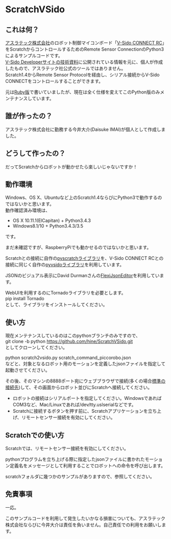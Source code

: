 # ScratchVSido
## これは何？
[アスラテック株式会社](http://www.asratec.co.jp/ "アスラテック株式会社")のロボット制御マイコンボード「[V-Sido CONNECT RC](http://www.asratec.co.jp/product/connect/rc/ "V-Sido CONNECT RC")」をScratchからコントロールするためのRemote Sensor ConnectionのPython3によるサンプルコードです。  
[V-Sido Developerサイトの技術資料](https://v-sido-developer.com/learning/connect/connect-rc/ "V-Sido Developerサイトの技術資料")に公開されている情報を元に、個人が作成したもので、アスラテック社公式のツールではありません。  
Scratch1.4からRemote Sensor Protocolを経由し、シリアル接続からV-Sido CONNECTをコントロールすることができます。

元は[Ruby版](https://github.com/hine/ScratchVSido/tree/master "Ruby版")で書いていましたが、現在は全く仕様を変えてこのPython版のみメンテナンスしています。

## 誰が作ったの？
アスラテック株式会社に勤務する今井大介(Daisuke IMAI)が個人として作成しました。

## どうして作ったの？
だってScratchからロボットが動かせたら楽しいじゃないですか！  

## 動作環境
Windows、OS X、Ubuntuなど上のScratch1.4ならびにPython3で動作するのではないかと思います。  
動作確認済み環境は、  
* OS X 10.11.1(ElCapitan) + Python3.4.3
* Windows8.1/10 + Python3.4.3/3.5

です。  

まだ未確認ですが、RaspberryPiでも動かせるのではないかと思います。  

Scratchとの接続に自作の[pyscratchライブラリ](https://github.com/hine/pyscratch "pyscratchライブラリ")を、V-Sido CONNECT RCとの接続に同じく自作の[pyvsidoライブラリ](https://github.com/hine/pyvsido "pyvsidoライブラリ")を利用しています。  

JSONのビジュアル表示にDavid Durmanさんの[FlexiJsonEditor](https://github.com/DavidDurman/FlexiJsonEditor "FlexiJsonEditor")を利用しています。

WebUIを利用するのにTornadoライブラリを必要とします。  
pip install Tornado  
として、ライブラリをインストールしてください。  

## 使い方
現在メンテナンスしているのはこのpythonブランチのみですので、  
git clone -b python https://github.com/hine/ScratchVSido.git  
としてクローンしてください。

python scratch2vsido.py scratch_command_piccorobo.json  
などと、対象となるロボット用のモーションを定義したjsonファイルを指定して起動させてください。  

その後、そのマシンの8888ポート宛にウェブブラウザで接続\(多くの場合[標準の接続先](http://localhost:8888/)\)して、その画面からロボット並びにScratchへ接続してください。  
* ロボットの接続はシリアルポートを指定してください。WindowsであればCOM3など、Mac/Linuxであれば/dev/tty.uslserialなどです。
* Scratchに接続するボタンを押す前に、Scratchアプリケーションを立ち上げ、リモートセンサー接続を有効にしてください。

## Scratchでの使い方
Scratchでは、リモートセンサー接続を有効にしてください。  

pythonプログラムを立ち上げる際に指定したjsonファイルに書かれたモーション定義名をメッセージとして利用することでロボットへの命令を呼び出します。  

scratchフォルダに幾つかのサンプルがありますので、参照してください。

## 免責事項
一応。  

このサンプルコードを利用して発生したいかなる損害についても、アスラテック株式会社ならびに今井大介は責任を負いません。自己責任での利用をお願いします。

